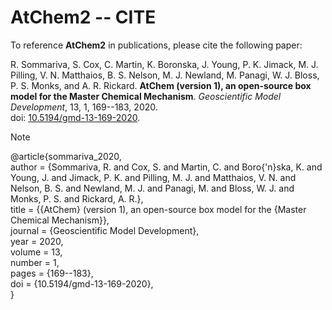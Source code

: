 AtChem2 -- CITE
===============

To reference **AtChem2** in publications, please cite the following paper:

R. Sommariva, S. Cox, C. Martin, K. Boronska, J. Young, P. K. Jimack, M. J. Pilling, V. N. Matthaios, B. S. Nelson, M. J. Newland, M. Panagi, W. J. Bloss, P. S. Monks, and A. R. Rickard. **AtChem (version 1), an open-source box model for the Master Chemical Mechanism**. _Geoscientific Model Development_, 13, 1, 169--183, 2020.  
doi: [10.5194/gmd-13-169-2020](https://doi.org/10.5194/gmd-13-169-2020).


> [!NOTE]  
@article{sommariva_2020,  
author  = {Sommariva, R. and Cox, S. and Martin, C. and Boro{\'n}ska, K. and Young, J. and
           Jimack, P. K. and Pilling, M. J. and Matthaios, V. N. and Nelson, B. S. and
           Newland, M. J. and Panagi, M. and Bloss, W. J. and Monks, P. S. and Rickard, A. R.},  
title   = {{AtChem} (version 1), an open-source box model for the {Master Chemical Mechanism}},  
journal = {Geoscientific Model Development},  
year    = 2020,  
volume  = 13,  
number  = 1,  
pages   = {169--183},  
doi     = {10.5194/gmd-13-169-2020},  
}
